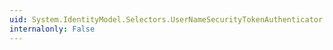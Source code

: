 ```yaml
---
uid: System.IdentityModel.Selectors.UserNameSecurityTokenAuthenticator.ValidateUserNamePasswordCore(System.String,System.String)
internalonly: False
---
```

